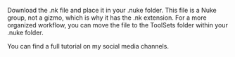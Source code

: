 Download the .nk file and place it in your .nuke folder.
This file is a Nuke group, not a gizmo, which is why it has the .nk extension.
For a more organized workflow, you can move the file to the ToolSets folder within your .nuke folder.

You can find a full tutorial on my social media channels.
